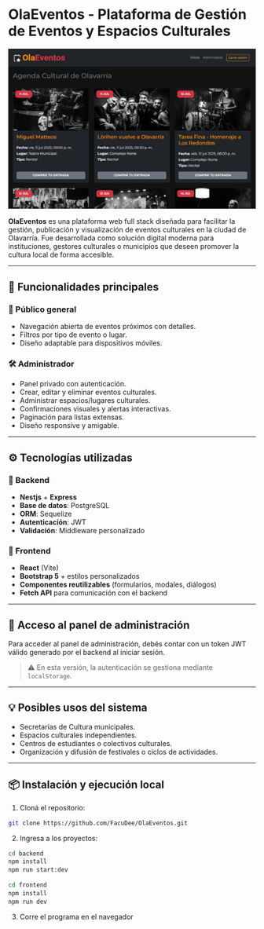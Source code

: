 # OlaEventos - Plataforma de Gestión de Eventos y Espacios Culturales

![Captura de pantalla de la app](./images/capturaReadme.JPG)

**OlaEventos** es una plataforma web full stack diseñada para facilitar la gestión, publicación y visualización de eventos culturales en la ciudad de Olavarría. Fue desarrollada como solución digital moderna para instituciones, gestores culturales o municipios que deseen promover la cultura local de forma accesible.

---

## 🚀 Funcionalidades principales

### 👤 Público general
- Navegación abierta de eventos próximos con detalles.
- Filtros por tipo de evento o lugar.
- Diseño adaptable para dispositivos móviles.

### 🛠️ Administrador
- Panel privado con autenticación.
- Crear, editar y eliminar eventos culturales.
- Administrar espacios/lugares culturales.
- Confirmaciones visuales y alertas interactivas.
- Paginación para listas extensas.
- Diseño responsive y amigable.

---

## ⚙️ Tecnologías utilizadas

### 🧠 Backend
- **Nestjs** + **Express**
- **Base de datos**: PostgreSQL
- **ORM**: Sequelize
- **Autenticación**: JWT
- **Validación**: Middleware personalizado

### 🎨 Frontend
- **React** (Vite)
- **Bootstrap 5** + estilos personalizados
- **Componentes reutilizables** (formularios, modales, diálogos)
- **Fetch API** para comunicación con el backend

---

## 🔐 Acceso al panel de administración

Para acceder al panel de administración, debés contar con un token JWT válido generado por el backend al iniciar sesión.

> ⚠️ En esta versión, la autenticación se gestiona mediante `localStorage`.

---

## 💡 Posibles usos del sistema

- Secretarías de Cultura municipales.
- Espacios culturales independientes.
- Centros de estudiantes o colectivos culturales.
- Organización y difusión de festivales o ciclos de actividades.

---

## 📦 Instalación y ejecución local

1. Cloná el repositorio:

```bash
git clone https://github.com/FacuDee/OlaEventos.git
```

2. Ingresa a los proyectos:

```bash
cd backend
npm install
npm run start:dev
```

```bash
cd frontend
npm install
npm run dev

```

3. Corre el programa en el navegador


